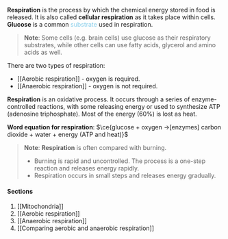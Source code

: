 **Respiration** is the process by which the chemical energy stored in food is released. It is also called **cellular respiration** as it takes place within cells. **Glucose** is a common <span style="color: skyblue">substrate</span> used in respiration.

> **Note**:
> Some cells (e.g. brain cells) use glucose as their respiratory substrates, while other cells can use fatty acids, glycerol and amino acids as well.

There are two types of respiration:
- [[Aerobic respiration]] - oxygen is required.
- [[Anaerobic respiration]] - oxygen is not required.

**Respiration** is an oxidative process. It occurs through a series of enzyme-controlled reactions, with some releasing energy or used to synthesize ATP (adenosine triphosphate). Most of the energy (60%) is lost as heat.

**Word equation for respiration**:
$\ce{glucose + oxygen ->[enzymes] carbon dioxide + water + energy (ATP and heat)}$

> **Note**:
> **Respiration** is often compared with burning.
> - Burning is rapid and uncontrolled. The process is a one-step reaction and releases energy rapidly.
> - Respiration occurs in small steps and releases energy gradually.

#### Sections
1. [[Mitochondria]]
2. [[Aerobic respiration]]
3. [[Anaerobic respiration]]
4. [[Comparing aerobic and anaerobic respiration]]
